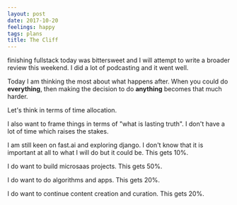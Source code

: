 ```yaml
---
layout: post
date: 2017-10-20
feelings: happy
tags: plans
title: The Cliff
---
```


finishing fullstack today was bittersweet and I will attempt to write a broader review this weekend. I did a lot of podcasting and it went well.

Today I am thinking the most about what happens after. When you could do **everything**, then making the decision to do **anything** becomes that much harder.

Let's think in terms of time allocation.

I also want to frame things in terms of "what is lasting truth". I don't have a lot of time which raises the stakes.

I am still keen on fast.ai and exploring django. I don't know that it is important at all to what I will do but it could be. This gets 10%.

I do want to build microsaas projects. This gets 50%.

I do want to do algorithms and apps. This gets 20%.

I do want to continue content creation and curation. This gets 20%.
